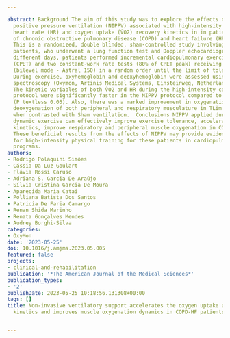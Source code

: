 ---
abstract: Background The aim of this study was to explore the effects of non-invasive
  positive pressure ventilation (NIPPV) associated with high-intensity exercise on
  heart rate (HR) and oxygen uptake (V̇O2) recovery kinetics in in patients with coexistence
  of chronic obstructive pulmonary disease (COPD) and heart failure (HF).  Methods
  This is a randomized, double blinded, sham-controlled study involving 14 HF-COPD
  patients, who underwent a lung function test and Doppler echocardiography. On two
  different days, patients performed incremental cardiopulmonary exercise testing
  (CPET) and two constant-work rate tests (80% of CPET peak) receiving Sham or NIPPV
  (bilevel mode - Astral 150) in a random order until the limit of tolerance (Tlim).
  During exercise, oxyhemoglobin and deoxyhemoglobin were assessed using near-infrared
  spectroscopy (Oxymon, Artinis Medical Systems, Einsteinweg, Netherland).  Results
  The kinetic variables of both V̇O2 and HR during the high-intensity constant workload
  protocol were significantly faster in the NIPPV protocol compared to Sham ventilation
  (P textless 0.05). Also, there was a marked improvement in oxygenation and lower
  deoxygenation of both peripheral and respiratory musculature in TLim during NIPPV
  when contrasted with Sham ventilation.  Conclusions NIPPV applied during high-intensity
  dynamic exercise can effectively improve exercise tolerance, accelerate HR and V̇O2
  kinetics, improve respiratory and peripheral muscle oxygenation in COPD-HF patients.
  These beneficial results from the effects of NIPPV may provide evidence and a basis
  for high-intensity physical training for these patients in cardiopulmonary rehabilitation
  programs.
authors:
- Rodrigo Polaquini Simões
- Cássia Da Luz Goulart
- Flávia Rossi Caruso
- Adriana S. Garcia De Araújo
- Sílvia Cristina Garcia De Moura
- Aparecida Maria Catai
- Polliana Batista Dos Santos
- Patricia De Faria Camargo
- Renan Shida Marinho
- Renata Gonçalves Mendes
- Audrey Borghi-Silva
categories:
- OxyMon
date: '2023-05-25'
doi: 10.1016/j.amjms.2023.05.005
featured: false
projects:
- clinical-and-rehabilitation
publication: '*The American Journal of the Medical Sciences*'
publication_types:
- '2'
publishDate: 2023-05-25 10:18:56.131308+00:00
tags: []
title: Non-invasive ventilatory support accelerates the oxygen uptake and heart rate
  kinetics and improves muscle oxygenation dynamics in COPD-HF patients

---
